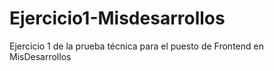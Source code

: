 # Ejercicio1-Misdesarrollos
Ejercicio 1 de la prueba técnica para el puesto de Frontend en MisDesarrollos
